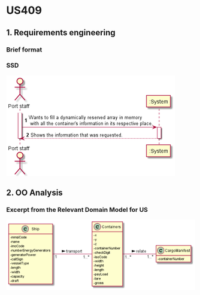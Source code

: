 # US409


## 1. Requirements engineering

### Brief format


### SSD

![SSD_US409.png](US409_SSD.png)


## 2. OO Analysis


### Excerpt from the Relevant Domain Model for US

![DM_US409.png](US409_DM.png)

